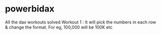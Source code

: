 # powerbidax
All the dax workouts solved
Workout 1 : It will pick the numbers in each row & change the format. For eg, 100,000 will be 100K etc
